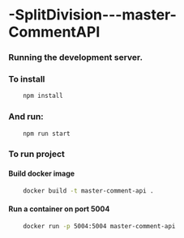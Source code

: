 # -SplitDivision---master-CommentAPI

### Running the development server.

### To install

```bash
    npm install
```

### And run:

```bash
    npm run start
```

### To run project

#### Build docker image

```bash
    docker build -t master-comment-api .
```

#### Run a container on port 5004

```bash
    docker run -p 5004:5004 master-comment-api
```
